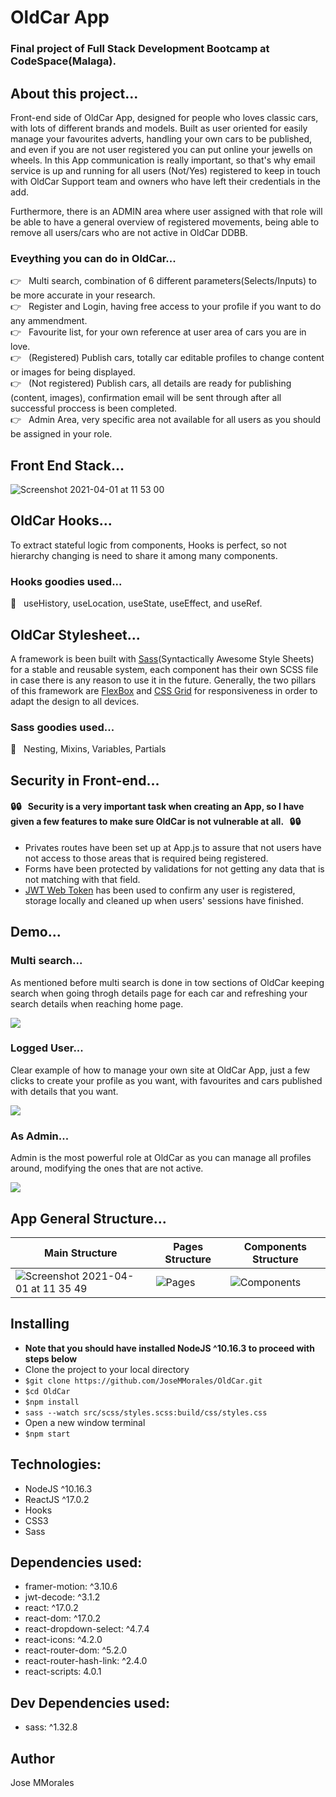 # OldCar App 
### Final project of Full Stack Development Bootcamp at CodeSpace(Malaga).

## About this project...
Front-end side of OldCar App, designed for people who loves classic cars, with lots of different brands and models. Built as user oriented for easily manage your favourites adverts, handling your own cars to be published, and even if you are not user registered you can put online your jewells on wheels. In this App communication is really important, so that's why email service is up and running for all users (Not/Yes) registered to keep in touch with OldCar Support team and owners who have left their credentials in the add.

Furthermore, there is an ADMIN area where user assigned with that role will be able to have a general overview of registered movements, being able to remove all users/cars who are not active in OldCar DDBB.

### Eveything you can do in OldCar...   
:point_right: &nbsp; Multi search, combination of 6 different parameters(Selects/Inputs) to be more accurate in your research.<br />
:point_right: &nbsp; Register and Login, having free access to your profile if you want to do any ammendment.<br />
:point_right: &nbsp; Favourite list, for your own reference at user area of cars you are in love.<br />
:point_right: &nbsp; (Registered) Publish cars, totally car editable profiles to change content or images for being displayed.<br />
:point_right: &nbsp; (Not registered) Publish cars, all details are ready for publishing (content, images), confirmation email will be sent through after all successful proccess is been completed.<br />
:point_right: &nbsp; Admin Area, very specific area not available for all users as you should be assigned in your role.<br />

## Front End Stack...
![Screenshot 2021-04-01 at 11 53 00](https://user-images.githubusercontent.com/43299285/113277266-d6435a80-92e0-11eb-80c6-c11e5953dd8e.png)

## OldCar Hooks... 
To extract stateful logic from components, Hooks is perfect, so not hierarchy changing is need to share it among many components.

### Hooks goodies used...
:fishing_pole_and_fish: &nbsp; useHistory, useLocation, useState, useEffect, and useRef.

## OldCar Stylesheet... 
A framework is been built with [Sass](https://sass-lang.com/)(Syntactically Awesome Style Sheets) for a stable and reusable system, each component has their own SCSS file in case there is any reason to use it in the future. Generally, the two pillars of this framework are [FlexBox](https://developer.mozilla.org/en-US/docs/Web/CSS/CSS_Flexible_Box_Layout/Basic_Concepts_of_Flexbox) and [CSS Grid](https://developer.mozilla.org/en-US/docs/Web/CSS/CSS_Flexible_Box_Layout/Basic_Concepts_of_Flexbox) for responsiveness in order to adapt the design to all devices.

### Sass goodies used...
:lollipop: &nbsp; Nesting, Mixins, Variables, Partials

## Security in Front-end...
#### :lock::lock: &nbsp; <b>Security is a very important task when creating an App, so I have given a few features to make sure OldCar is not vulnerable at all.</b> &nbsp; :lock::lock: <br /> 

* Privates routes have been set up at App.js to assure that not users have not access to those areas that is required being registered. <br/>
* Forms have been protected by validations for not getting any data that is not matching with that field.<br/> 
* [JWT Web Token](https://jwt.io/introduction) has been used to confirm any user is registered, storage locally and cleaned up when users' sessions have finished.

## Demo...
### Multi search...
As mentioned before multi search is done in tow sections of OldCar keeping search when going throgh details page for each car and refreshing your search details when reaching home page.

<img src="./public/gif/multiSearch.gif" />

### Logged User...
Clear example of how to manage your own site at OldCar App, just a few clicks to create your profile as you want, with favourites and cars published with details that you want.

<img src="./public/gif/user.gif" />

### As Admin...
Admin is the most powerful role at OldCar as you can manage all profiles around, modifying the ones that are not active.

<img src="./public/gif/admin.gif" />

## App General Structure...

<div align="center">

|**Main Structure**  | **Pages Structure** | **Components Structure** |
| ------------------ | ------------------- | ------------------------ |
| ![Screenshot 2021-04-01 at 11 35 49](https://user-images.githubusercontent.com/43299285/113274838-6c29b600-92de-11eb-9fe3-0d4bf3a64d05.png) | ![Pages](https://user-images.githubusercontent.com/43299285/113260104-29f87880-92ce-11eb-8917-46dc50268b2d.png) | ![Components](https://user-images.githubusercontent.com/43299285/113260144-35e43a80-92ce-11eb-9d32-49adec575247.png) |

</div>

## Installing
* **Note that you should have installed NodeJS ^10.16.3 to proceed with steps below**
* Clone the project to your local directory
* `$git clone https://github.com/JoseMMorales/OldCar.git`
* `$cd OldCar`
* `$npm install`
* `sass --watch src/scss/styles.scss:build/css/styles.css`
* Open a new window terminal
* `$npm start`

## Technologies: 
* NodeJS ^10.16.3
* ReactJS ^17.0.2
* Hooks
* CSS3
* Sass

## Dependencies used: 
* framer-motion: ^3.10.6
* jwt-decode: ^3.1.2
* react: ^17.0.2
* react-dom: ^17.0.2
* react-dropdown-select: ^4.7.4
* react-icons: ^4.2.0
* react-router-dom: ^5.2.0
* react-router-hash-link: ^2.4.0
* react-scripts: 4.0.1

## Dev Dependencies used: 
* sass: ^1.32.8

## Author
Jose MMorales

